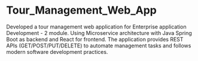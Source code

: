 # Tour_Management_Web_App
 Developed a tour management web application for Enterprise application Development - 2 module. Using Microservice architecture with Java Spring Boot as backend and React for frontend. The application provides REST APIs (GET/POST/PUT/DELETE) to automate management tasks and follows modern software development practices.
